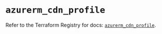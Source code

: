 # `azurerm_cdn_profile`

Refer to the Terraform Registry for docs: [`azurerm_cdn_profile`](https://registry.terraform.io/providers/hashicorp/azurerm/3.91.0/docs/resources/cdn_profile).

